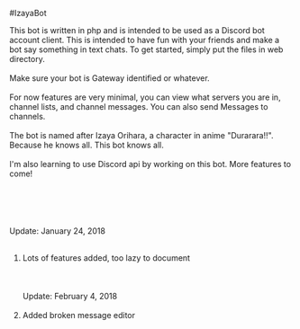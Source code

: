 #IzayaBot

This bot is written in php and is intended to be used as a Discord bot account client. This is intended to have fun with your friends and make a bot say something in text chats. To get started, simply put the files in web directory.
<br><br>
Make sure your bot is Gateway identified or whatever.
<br><br>
For now features are very minimal, you can view what servers you are in, channel lists, and channel messages. You can also send Messages to channels.
<br><br>
The bot is named after Izaya Orihara, a character in anime "Durarara!!". Because he knows all. This bot knows all.
<br><br>
I'm also learning to use Discord api by working on this bot. More features to come!
<br><br>
<br><br>
<br><br>
Update: January 24, 2018<br><br>
1. Lots of features added, too lazy to document<br><br>
<br><br>
Update: February 4, 2018<br><br>
1. Added broken message editor<br><br>

